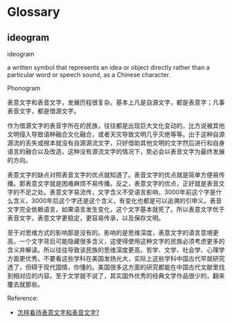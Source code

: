 # Glossary

## ideogram

ideogram

a written symbol that represents an idea or object directly rather than a particular word or speech sound, as a Chinese character.

Phonogram

表意文字和表音文字，发展历程很复杂。基本上凡是自源文字，都是表意字；凡事表音文字，都是借源文字。

作为借源文字的表音字所在的民族，往往都是出现巨大文化变动的，比方说被其他文明侵入导致语种融合文化融合，或者天灾导致文明几乎灭绝等等。出于这种自源源流的丢失或根本就没有自源源流文字，只好借助其他文明的文字然后进行和自身语言的融合以及改造，这种没有源流文字的情况下，势必会以表音文字为最终发展的方向。

表意文字的缺点对照表音文字的优点就知道了。表音文字的优点就是简单方便易传播。那表意文字就是困难麻烦不易传播。反之，表意文字的优点，正好就是表音文字的不足之处。表意文字易流传，文字含义不受语言影响，3000年前这个字是什么含义，3000年后这个字还是这个含义，有变化也都是可以追溯的引申义。表音文字完全依赖语言，如果语言发生变化，这个文字基本就死了。所以表意文字优于表音文字，表意文字更稳定，更容易传承，以及保存文明。

至于对思维方式的影响那是没有的。影响的是思维深度，表意文字的语言意境更高，一个文字背后可能隐藏很多含义，这使得使用这种文字的民族必须考虑更多的含义并解读。所以往往导致该民族的思维深度更高，哲学、文学、社会学、心理学方面更优秀。不要看这些学科在美国发扬光大，实际上这些学科中国古代早就研究透了，但碍于现代国情，你懂的。美国很多这方面的研究都能在中国古代文献里找到相对应的内容。至于文学就不说了，其实国外优秀的经典文学作品很少的，翻来覆去就那些。

Reference:

- [怎样看待表意文字和表音文字?](https://www.zhihu.com/question/27079819)
